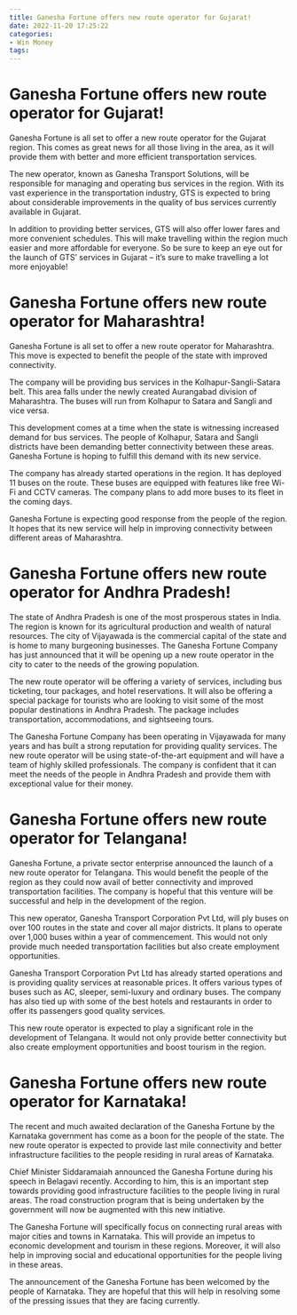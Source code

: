 ```yaml
---
title: Ganesha Fortune offers new route operator for Gujarat!
date: 2022-11-20 17:25:22
categories:
- Win Money
tags:
---
```



#  Ganesha Fortune offers new route operator for Gujarat!

Ganesha Fortune is all set to offer a new route operator for the Gujarat region. This comes as great news for all those living in the area, as it will provide them with better and more efficient transportation services.

The new operator, known as Ganesha Transport Solutions, will be responsible for managing and operating bus services in the region. With its vast experience in the transportation industry, GTS is expected to bring about considerable improvements in the quality of bus services currently available in Gujarat.

In addition to providing better services, GTS will also offer lower fares and more convenient schedules. This will make travelling within the region much easier and more affordable for everyone. So be sure to keep an eye out for the launch of GTS’ services in Gujarat – it’s sure to make travelling a lot more enjoyable!

#  Ganesha Fortune offers new route operator for Maharashtra!

Ganesha Fortune is all set to offer a new route operator for Maharashtra. This move is expected to benefit the people of the state with improved connectivity.

The company will be providing bus services in the Kolhapur-Sangli-Satara belt. This area falls under the newly created Aurangabad division of Maharashtra. The buses will run from Kolhapur to Satara and Sangli and vice versa.

This development comes at a time when the state is witnessing increased demand for bus services. The people of Kolhapur, Satara and Sangli districts have been demanding better connectivity between these areas. Ganesha Fortune is hoping to fulfill this demand with its new service.

The company has already started operations in the region. It has deployed 11 buses on the route. These buses are equipped with features like free Wi-Fi and CCTV cameras. The company plans to add more buses to its fleet in the coming days.

Ganesha Fortune is expecting good response from the people of the region. It hopes that its new service will help in improving connectivity between different areas of Maharashtra.

#  Ganesha Fortune offers new route operator for Andhra Pradesh!

The state of Andhra Pradesh is one of the most prosperous states in India. The region is known for its agricultural production and wealth of natural resources. The city of Vijayawada is the commercial capital of the state and is home to many burgeoning businesses. The Ganesha Fortune Company has just announced that it will be opening up a new route operator in the city to cater to the needs of the growing population.

The new route operator will be offering a variety of services, including bus ticketing, tour packages, and hotel reservations. It will also be offering a special package for tourists who are looking to visit some of the most popular destinations in Andhra Pradesh. The package includes transportation, accommodations, and sightseeing tours.

The Ganesha Fortune Company has been operating in Vijayawada for many years and has built a strong reputation for providing quality services. The new route operator will be using state-of-the-art equipment and will have a team of highly skilled professionals. The company is confident that it can meet the needs of the people in Andhra Pradesh and provide them with exceptional value for their money.

#  Ganesha Fortune offers new route operator for Telangana!

Ganesha Fortune, a private sector enterprise announced the launch of a new route operator for Telangana. This would benefit the people of the region as they could now avail of better connectivity and improved transportation facilities. The company is hopeful that this venture will be successful and help in the development of the region.

This new operator, Ganesha Transport Corporation Pvt Ltd, will ply buses on over 100 routes in the state and cover all major districts. It plans to operate over 1,000 buses within a year of commencement. This would not only provide much needed transportation facilities but also create employment opportunities.

Ganesha Transport Corporation Pvt Ltd has already started operations and is providing quality services at reasonable prices. It offers various types of buses such as AC, sleeper, semi-luxury and ordinary buses. The company has also tied up with some of the best hotels and restaurants in order to offer its passengers good quality services.

This new route operator is expected to play a significant role in the development of Telangana. It would not only provide better connectivity but also create employment opportunities and boost tourism in the region.

#  Ganesha Fortune offers new route operator for Karnataka!

The recent and much awaited declaration of the Ganesha Fortune by the Karnataka government has come as a boon for the people of the state. The new route operator is expected to provide last mile connectivity and better infrastructure facilities to the people residing in rural areas of Karnataka.

Chief Minister Siddaramaiah announced the Ganesha Fortune during his speech in Belagavi recently. According to him, this is an important step towards providing good infrastructure facilities to the people living in rural areas. The road construction program that is being undertaken by the government will now be augmented with this new initiative.

The Ganesha Fortune will specifically focus on connecting rural areas with major cities and towns in Karnataka. This will provide an impetus to economic development and tourism in these regions. Moreover, it will also help in improving social and educational opportunities for the people living in these areas.

The announcement of the Ganesha Fortune has been welcomed by the people of Karnataka. They are hopeful that this will help in resolving some of the pressing issues that they are facing currently.